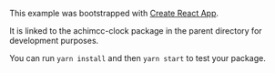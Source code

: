 This example was bootstrapped with [Create React App](https://github.com/facebook/create-react-app).

It is linked to the achimcc-clock package in the parent directory for development purposes.

You can run `yarn install` and then `yarn start` to test your package.
